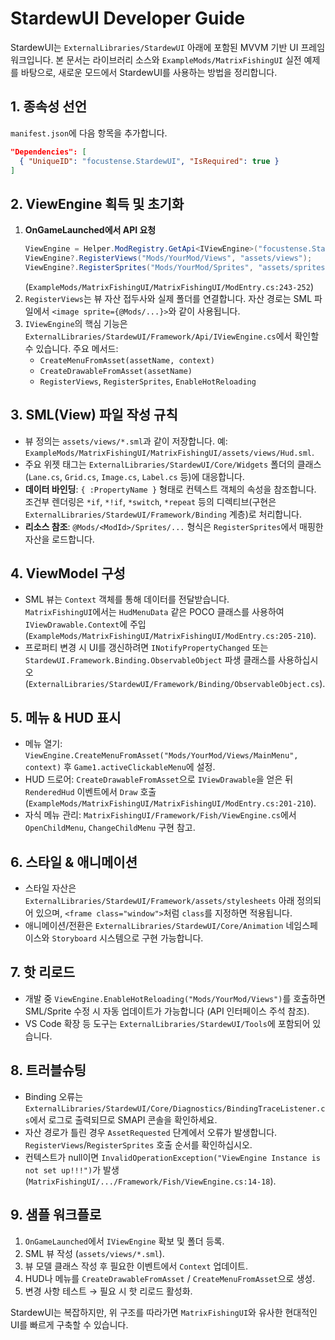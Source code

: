 # StardewUI Developer Guide

StardewUI는 `ExternalLibraries/StardewUI` 아래에 포함된 MVVM 기반 UI 프레임워크입니다. 본 문서는 라이브러리 소스와 `ExampleMods/MatrixFishingUI` 실전 예제를 바탕으로, 새로운 모드에서 StardewUI를 사용하는 방법을 정리합니다.

## 1. 종속성 선언

`manifest.json`에 다음 항목을 추가합니다.
```json
"Dependencies": [
  { "UniqueID": "focustense.StardewUI", "IsRequired": true }
]
```

## 2. ViewEngine 획득 및 초기화

1. **OnGameLaunched에서 API 요청**  
   ```csharp
   ViewEngine = Helper.ModRegistry.GetApi<IViewEngine>("focustense.StardewUI");
   ViewEngine?.RegisterViews("Mods/YourMod/Views", "assets/views");
   ViewEngine?.RegisterSprites("Mods/YourMod/Sprites", "assets/sprites");
   ```
   (`ExampleMods/MatrixFishingUI/MatrixFishingUI/ModEntry.cs:243-252`)
2. `RegisterViews`는 뷰 자산 접두사와 실제 폴더를 연결합니다. 자산 경로는 SML 파일에서 `<image sprite={@Mods/...}>`와 같이 사용됩니다.
3. `IViewEngine`의 핵심 기능은 `ExternalLibraries/StardewUI/Framework/Api/IViewEngine.cs`에서 확인할 수 있습니다. 주요 메서드:
   - `CreateMenuFromAsset(assetName, context)`
   - `CreateDrawableFromAsset(assetName)`
   - `RegisterViews`, `RegisterSprites`, `EnableHotReloading`

## 3. SML(View) 파일 작성 규칙

- 뷰 정의는 `assets/views/*.sml`과 같이 저장합니다. 예: `ExampleMods/MatrixFishingUI/MatrixFishingUI/assets/views/Hud.sml`.
- 주요 위젯 태그는 `ExternalLibraries/StardewUI/Core/Widgets` 폴더의 클래스(`Lane.cs`, `Grid.cs`, `Image.cs`, `Label.cs` 등)에 대응합니다.
- **데이터 바인딩**: `{ :PropertyName }` 형태로 컨텍스트 객체의 속성을 참조합니다. 조건부 렌더링은 `*if`, `*!if`, `*switch`, `*repeat` 등의 디렉티브(구현은 `ExternalLibraries/StardewUI/Framework/Binding` 계층)로 처리합니다.
- **리소스 참조**: `@Mods/<ModId>/Sprites/...` 형식은 `RegisterSprites`에서 매핑한 자산을 로드합니다.

## 4. ViewModel 구성

- SML 뷰는 `Context` 객체를 통해 데이터를 전달받습니다.  
  `MatrixFishingUI`에서는 `HudMenuData` 같은 POCO 클래스를 사용하여 `IViewDrawable.Context`에 주입 (`ExampleMods/MatrixFishingUI/MatrixFishingUI/ModEntry.cs:205-210`).
- 프로퍼티 변경 시 UI를 갱신하려면 `INotifyPropertyChanged` 또는 `StardewUI.Framework.Binding.ObservableObject` 파생 클래스를 사용하십시오 (`ExternalLibraries/StardewUI/Framework/Binding/ObservableObject.cs`).

## 5. 메뉴 & HUD 표시

- 메뉴 열기: `ViewEngine.CreateMenuFromAsset("Mods/YourMod/Views/MainMenu", context)` 후 `Game1.activeClickableMenu`에 설정.
- HUD 드로어: `CreateDrawableFromAsset`으로 `IViewDrawable`을 얻은 뒤 `RenderedHud` 이벤트에서 `Draw` 호출 (`ExampleMods/MatrixFishingUI/MatrixFishingUI/ModEntry.cs:201-210`).
- 자식 메뉴 관리: `MatrixFishingUI/Framework/Fish/ViewEngine.cs`에서 `OpenChildMenu`, `ChangeChildMenu` 구현 참고.

## 6. 스타일 & 애니메이션

- 스타일 자산은 `ExternalLibraries/StardewUI/Framework/assets/stylesheets` 아래 정의되어 있으며, `<frame class="window">`처럼 `class`를 지정하면 적용됩니다.
- 애니메이션/전환은 `ExternalLibraries/StardewUI/Core/Animation` 네임스페이스와 `Storyboard` 시스템으로 구현 가능합니다.

## 7. 핫 리로드

- 개발 중 `ViewEngine.EnableHotReloading("Mods/YourMod/Views")`를 호출하면 SML/Sprite 수정 시 자동 업데이트가 가능합니다 (API 인터페이스 주석 참조).
- VS Code 확장 등 도구는 `ExternalLibraries/StardewUI/Tools`에 포함되어 있습니다.

## 8. 트러블슈팅

- Binding 오류는 `ExternalLibraries/StardewUI/Core/Diagnostics/BindingTraceListener.cs`에서 로그로 출력되므로 SMAPI 콘솔을 확인하세요.
- 자산 경로가 틀린 경우 `AssetRequested` 단계에서 오류가 발생합니다. `RegisterViews`/`RegisterSprites` 호출 순서를 확인하십시오.
- 컨텍스트가 null이면 `InvalidOperationException("ViewEngine Instance is not set up!!!")`가 발생 (`MatrixFishingUI/.../Framework/Fish/ViewEngine.cs:14-18`).

## 9. 샘플 워크플로

1. `OnGameLaunched`에서 `IViewEngine` 확보 및 폴더 등록.  
2. SML 뷰 작성 (`assets/views/*.sml`).  
3. 뷰 모델 클래스 작성 후 필요한 이벤트에서 `Context` 업데이트.  
4. HUD나 메뉴를 `CreateDrawableFromAsset` / `CreateMenuFromAsset`으로 생성.  
5. 변경 사항 테스트 → 필요 시 핫 리로드 활성화.

StardewUI는 복잡하지만, 위 구조를 따라가면 `MatrixFishingUI`와 유사한 현대적인 UI를 빠르게 구축할 수 있습니다.
